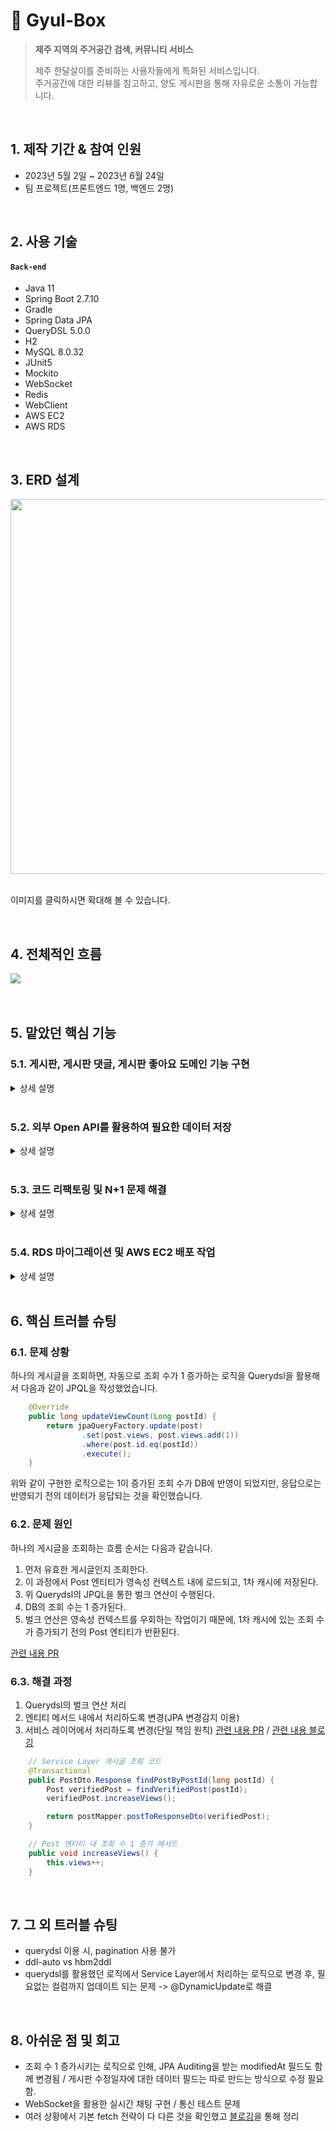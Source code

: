 # 🍊 Gyul-Box
><b>제주 지역의 주거공간 검색, 커뮤니티 서비스</b>
>
>제주 한달살이를 준비하는 사용자들에게 특화된 서비스입니다.   
>주거공간에 대한 리뷰를 참고하고, 양도 게시판을 통해 자유로운 소통이 가능합니다.

</br>

## 1. 제작 기간 & 참여 인원
- 2023년 5월 2일 ~ 2023년 6월 24일
- 팀 프로젝트(프론트엔드 1명, 백엔드 2명)

</br>

## 2. 사용 기술
#### `Back-end`
  - Java 11
  - Spring Boot 2.7.10
  - Gradle
  - Spring Data JPA
  - QueryDSL 5.0.0
  - H2
  - MySQL 8.0.32
  - JUnit5
  - Mockito
  - WebSocket
  - Redis
  - WebClient
  - AWS EC2
  - AWS RDS

</br>

## 3. ERD 설계
<img src="https://github.com/bangjaeyoung/gyul-box/assets/80241053/71ec04c6-2c24-414f-99a1-a4dacb6de443" width=600 height=600>

</br>
</br>

이미지를 클릭하시면 확대해 볼 수 있습니다.

</br>

## 4. 전체적인 흐름
<img src="https://github.com/bangjaeyoung/gyul-box/assets/80241053/72a29c5c-dba1-46e0-8411-5c9544181cb6">

</br>
</br>
</br>

## 5. 맡았던 핵심 기능
### 5.1. 게시판, 게시판 댓글, 게시판 좋아요 도메인 기능 구현
 
<details>
<summary>상세 설명</summary>
<div markdown="1">

#### 5.1.1. 연관 관계 그림

<img src="https://github.com/bangjaeyoung/gyul-box/assets/80241053/0e7d6ac5-a7e2-4cf6-8911-8abd2bfb2a4a">

</br>

#### 5.1.2. 내용

- 특정 게시물이 삭제될 경우, 해당 게시물의 댓글, 좋아요 데이터도 삭제되도록 구현했습니다. [코드](https://github.com/bangjaeyoung/gyul-box/blob/c6befefb8a51988d3e18a90d1e32dfbba89a22e5/server/src/main/java/jeju/oneroom/post/entity/Post.java#L49C5-L55C58)
- 게시물과 댓글이 수정, 삭제할 경우 작성한 본인만 가능하도록 처리했습니다. [코드](https://github.com/bangjaeyoung/gyul-box/blob/c6befefb8a51988d3e18a90d1e32dfbba89a22e5/server/src/main/java/jeju/oneroom/post/service/PostService.java#L38C5-L50C6)
- 게시물 조회 시, 조회 수가 1씩 증가되도록 Post 엔티티 내에 필드값 변경 메서드를 만들었습니다. [코드](https://github.com/bangjaeyoung/gyul-box/blob/c6befefb8a51988d3e18a90d1e32dfbba89a22e5/server/src/main/java/jeju/oneroom/post/service/PostService.java#L52C5-L59C6)  
- 게시글에 대한 좋아요를 2번 누를 경우, 취소되도록 기능을 구현했습니다. [코드](https://github.com/bangjaeyoung/gyul-box/blob/c6befefb8a51988d3e18a90d1e32dfbba89a22e5/server/src/main/java/jeju/oneroom/postlike/service/PostLikeService.java#L20C5-L32C6)

#### 5.1.3. 각 도메인 Service Layer 코드

- [게시판](https://github.com/bangjaeyoung/gyul-box/blob/main/server/src/main/java/jeju/oneroom/post/service/PostService.java)   
- [게시판 댓글](https://github.com/bangjaeyoung/gyul-box/blob/main/server/src/main/java/jeju/oneroom/postcomment/service/PostCommentService.java)   
- [게시판 좋아요](https://github.com/bangjaeyoung/gyul-box/blob/main/server/src/main/java/jeju/oneroom/postlike/service/PostLikeService.java)

</div>
</details>

</br>

### 5.2. 외부 Open API를 활용하여 필요한 데이터 저장

<details>
<summary>상세 설명</summary>
<div markdown="1">
  
#### 5.2.1. 사용 목적

- 지역에 따른 주거공간 데이터 필요
- 프론트단의 지도 인터페이스에 활용될 주거공간의 위도, 경도 데이터 필요

#### 5.2.2. 호출 흐름

1. 지역 코드를 파라미터로 외부 Open API를 호출합니다.   
2. 응답된 데이터는 서비스단으로 이동하여 가공됩니다.   
    - 주거공간의 타입(다가구주택, 다중주택, 공동주택, 다세대주택, 오피스텔, 단독주택)을 선별   
    - 주거공간의 위도, 경도 데이터를 위해 또 다른 외부 Open API를 호출   
    - HouseInfo 엔티티 필드에 맞는 데이터들을 뽑아내 DB에 저장
  
(외부 Open API의 호출은 모두 WebClient 라이브러리를 이용했습니다.)

#### 5.2.3. 코드
:pushpin: [OpenApiController.Java](https://github.com/bangjaeyoung/gyul-box/blob/main/server/src/main/java/jeju/oneroom/openapi/controller/OpenApiController.java)   
:pushpin: [OpenApiService.Java](https://github.com/bangjaeyoung/gyul-box/blob/main/server/src/main/java/jeju/oneroom/openapi/service/OpenApiService.java)   
:pushpin: [GeoPointService.Java](https://github.com/bangjaeyoung/gyul-box/blob/main/server/src/main/java/jeju/oneroom/openapi/service/GeoPointService.java)   

</div>
</details>

</br>

### 5.3. 코드 리팩토링 및 N+1 문제 해결

<details>
<summary>상세 설명</summary>
<div markdown="1">

#### 5.3.1 문제 상황

N+1 문제가 발생하는 여러 메서드 중 `findPostById()`의 상황입니다.   

</br>

하나의 게시글을 조회하는 과정은 다음과 같습니다. 

1. Post Id에 맞는 게시글을 DB에서 조회
2. 해당 API의 응답 데이터 중 `List<PostCommentDto.Response>`를 위해 연관된 PostComment 조회
3. `PostCommentDto.Response`의 필드 중 `UserDto.SimpleResponse`를 위해 연관된 User들 조회

</br>

여기서, 조회되는 PostComment 개수 만큼의 User를 조회하는 쿼리문이 발생하는 N+1 문제가 발생했습니다.

응답 데이터 DTO는 [코드](https://github.com/bangjaeyoung/gyul-box/blob/fcd60ab32b86c605d9d309b8b6ff413ba407a16c/server/src/main/java/jeju/oneroom/post/dto/PostDto.java#L80C5-L96C6)를 참고해주세요.

</br>

[기존 쿼리문 출력 사진]
<img src = "https://github.com/bangjaeyoung/gyul-box/assets/80241053/7cb8fe8f-2d6f-4b03-a386-ca70459e8240">

</br>

#### 5.3.2 해결

Querydsl의 Fetch Join을 활용하여, N+1이 발생하는 문제를 해결했습니다.

```Java
@Override
public Optional<Post> findPostById(long postId) {
    Post post1 = jpaQueryFactory.selectFrom(post)
        .leftJoin(post.user, user).fetchJoin()
        .leftJoin(post.houseInfo, houseInfo).fetchJoin()
        .leftJoin(post.postComments, postComment).fetchJoin()
        .leftJoin(postComment.user, user).fetchJoin()
        .where(post.id.eq(postId))
        .fetchOne();

    return Optional.ofNullable(post1);
}
```

[원본 코드](https://github.com/bangjaeyoung/gyul-box/blob/fcd60ab32b86c605d9d309b8b6ff413ba407a16c/server/src/main/java/jeju/oneroom/post/repository/PostCustomRepositoryImpl.java#L24C5-L35C6)

</br>

[개선 후 쿼리문 출력 사진]

<img src="https://github.com/bangjaeyoung/gyul-box/assets/80241053/71b3bf1f-b84c-4c37-8dcf-a3b333b6c2b3">

</br>
</br>

<b>총 쿼리문이 4+N개 호출되는 것을 1개의 쿼리문으로 줄여, DB로의 요청 부하를 줄일 수 있었습니다.</b>

</div>
</details>

</br>

### 5.4. RDS 마이그레이션 및 AWS EC2 배포 작업

<details>
<summary>상세 설명</summary>
<div markdown="1">

</br>

팀원과의 상의 후에 지역, 주거정보에 대한 데이터를 로컬 MySQL DB에 직접 넣어주었습니다.   
[openapi 디렉토리](https://github.com/bangjaeyoung/gyul-box/tree/main/server/src/main/java/jeju/oneroom/openapi)에 있는 서비스 로직들이 모두 이와 관련된 로직들입니다.   

</br>

이를 AWS RDS의 MySQL DB로 마이그레이션 작업을 거친 후, AWS EC2 서버에서 백엔드 서버를 배포했습니다.   
MySQL DB 마이그레이션 작업 과정은 다음 [블로깅](https://jaeyoungb.tistory.com/283)을 통해 확인하실 수 있습니다.   

</div>
</details>

</br>

## 6. 핵심 트러블 슈팅

### 6.1. 문제 상황

하나의 게시글을 조회하면, 자동으로 조회 수가 1 증가하는 로직을 Querydsl을 활용해서 다음과 같이 JPQL을 작성했었습니다.

```Java
    @Override
    public long updateViewCount(Long postId) {
        return jpaQueryFactory.update(post)
                .set(post.views, post.views.add(1))
                .where(post.id.eq(postId))
                .execute();
    }
```

위와 같이 구현한 로직으로는 1이 증가된 조회 수가 DB에 반영이 되었지만, 응답으로는 반영되기 전의 데이터가 응답되는 것을 확인했습니다.   

### 6.2. 문제 원인

하나의 게시글을 조회하는 흐름 순서는 다음과 같습니다.
1. 먼저 유효한 게시글인지 조회한다.
2. 이 과정에서 Post 엔티티가 영속성 컨텍스트 내에 로드되고, 1차 캐시에 저장된다.
3. 위 Querydsl의 JPQL을 통한 벌크 연산이 수행된다.
4. DB의 조회 수는 1 증가된다.
5. 벌크 연산은 영속성 컨텍스트를 우회하는 작업이기 때문에, 1차 캐시에 있는 조회 수가 증가되기 전의 Post 엔티티가 반환된다.

[관련 내용 PR](https://github.com/bangjaeyoung/gyul-box/pull/3)

### 6.3. 해결 과정
1. Querydsl의 벌크 연산 처리
2. 엔티티 메서드 내에서 처리하도록 변경(JPA 변경감지 이용)
3. 서비스 레이어에서 처리하도록 변경(단일 책임 원칙) [관련 내용 PR](https://github.com/bangjaeyoung/gyul-box/pull/6) / [관련 내용 블로깅](https://jaeyoungb.tistory.com/292)

```Java
    // Service Layer 게시글 조회 코드
    @Transactional
    public PostDto.Response findPostByPostId(long postId) {
        Post verifiedPost = findVerifiedPost(postId);
        verifiedPost.increaseViews();

        return postMapper.postToResponseDto(verifiedPost);
    }

    // Post 엔티티 내 조회 수 1 증가 메서드
    public void increaseViews() {
        this.views++;
    }
```

</br>

## 7. 그 외 트러블 슈팅

- querydsl 이용 시, pagination 사용 불가
- ddl-auto vs hbm2ddl
- querydsl를 활용했던 로직에서 Service Layer에서 처리하는 로직으로 변경 후, 필요없는 컬럼까지 업데이트 되는 문제 -> @DynamicUpdate로 해결

</br>

## 8. 아쉬운 점 및 회고

- 조회 수 1 증가시키는 로직으로 인해, JPA Auditing을 받는 modifiedAt 필드도 함께 변경됨 / 게시판 수정일자에 대한 데이터 필드는 따로 만드는 방식으로 수정 필요함.
- WebSocket을 활용한 실시간 채팅 구현 / 통신 테스트 문제
- 여러 상황에서 기본 fetch 전략이 다 다른 것을 확인했고 [블로깅]()을 통해 정리
